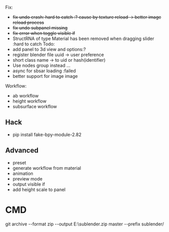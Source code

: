Fix:
* ~~fix undo crash: hard to catch :? cause by texture reload -> better image reload process~~
* ~~fix undo subpanel missing~~
* ~~fix error when toggle visible if~~
* StructRNA of type Material has been removed when dragging slider :hard to catch
Todo:
* add panel to 3d view and options:?
* register blender file uuid -> user preference 
* short class name -> to uid or hash(identifier)
* Use nodes group instead ... 
* async for sbsar loading :failed
* better support for image image

Workflow:
* ab workflow
* height workflow
* subsurface workflow


## Hack
* pip install fake-bpy-module-2.82


## Advanced
* preset
* generate workflow from material
* animation
* preview mode
* output visible if
* add height scale to panel

# CMD
git archive --format zip --output E:\sublender.zip master --prefix sublender/